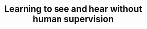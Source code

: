 ---
id:             2021-thesis
title:          "Learning to see and hear without human supervision"
authors:        <b>Pedro Morgado</b>
venue:          PhD Thesis, University of California San Diego.
year:           "2021b"
thumbnail:      assets/publications/2021-phdthesis/thesis.png
links:
    thesis:     https://escholarship.org/uc/item/13s568v6
    bibtex:     assets/publications/2021-phdthesis/ref.txt
---